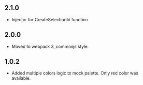 ## 2.1.0
 * Injector for CreateSelectionId function

## 2.0.0
 * Moved to webpack 3, commonjs style.

## 1.0.2
 * Added multiple colors logic to mock palette. Only red color was available.